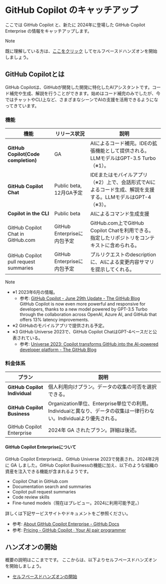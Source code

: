 # GitHub Copilot のキャッチアップ

ここでは GitHub Copilot と、新たに 2024年に登場した GitHub Copilot Enterprise の情報をキャッチアップします。  

> [!NOTE]
> 既に理解している方は、[ここをクリック](./README.md) してセルフペースドハンズオンを開始しましょう。

## GitHub Copilotとは

GitHub Copilotは、GitHubが開発した開発に特化したAIアシスタントです。コード補完や生成、解説を行うことができます。始めはコード補完のみでしたが、今ではチャットやCLI上など、さまざまなシーンでAIの支援を活用できるようになってきています。

### 機能

| 機能 | リリース状況 | 説明 |
|----|----|----|
| **GitHub Copilot(Code completion)** | GA | AIによるコード補完。IDEの拡張機能として提供される。LLMモデルはGPT-3.5 Turbo（※1）。 |
| **GitHub Copilot Chat** | Public beta, 12月GA予定 | IDEまたはモバイルアプリ（※2）上で、会話形式でAIによるコード生成、解説を支援する。LLMモデルはGPT-4（※3）。 |
| **Copilot in the CLI** | Public beta | AIによるコマンド生成支援 |
| GitHub Copilot Chat in GitHub.com | GitHub Enterpriseに内包予定 | GitHub.com上でGitHub Copilot Chatを利用できる。指定したリポジトリをコンテキストに含められる。 |
| GitHub Copilot pull request summaries | GitHub Enterpriseに内包予定 | プルリクエストのdescriptionに、AIによる変更内容サマリを提示してくれる。 |

> [!NOTE]
>
> - ※1 2023年6月の情報。
>   - 参考: [GitHub Copilot - June 29th Update - The GitHub Blog](https://github.blog/changelog/2023-06-29-copilot-june-2023-update/#code-completion-improvements)  
>   GitHub Copilot is now even more powerful and responsive for developers, thanks to a new model powered by GPT-3.5 Turbo through the collaboration across OpenAI, Azure AI, and GitHub that offers 13% latency improvements.
> - ※2 GitHubのモバイルアプリで提供される予定。
> - ※3 GitHub Universe 2023で、GitHub Copilot ChatはGPT-4ベースだと公表されている。
>   - 参考: [Universe 2023: Copilot transforms GitHub into the AI-powered developer platform - The GitHub Blog](https://github.blog/2023-11-08-universe-2023-copilot-transforms-github-into-the-ai-powered-developer-platform/)

### 料金体系

| プラン | 説明 |
|----|----|
| **GitHub Copilot Individual** | 個人利用向けプラン。データの収集の可否を選択できる。 |
| **GitHub Copilot Business** | Organization単位、Enterprise単位での利用。Individualと異なり、データの収集は一律行わない。Individualより優先される。 |
| GitHub Copilot Enterprise | 2024年 GA されたプラン。詳細は後述。 |

#### GitHub Copilot Enterpriseについて

GitHub Copilot Enterpriseは、GitHub Universe 2023で発表され、2024年2月に GA しました。GitHub Copilot Businessの機能に加え、以下のような組織の資産を注入できる機能が含まれるようです。

- Copilot Chat in GitHub.com
- Documentation search and summaries
- Copilot pull request summaries
- Code review skills
- Fine-tuned models（現在はプレビュー。2024に利用可能予定。）

詳しくは下記サービスサイトやドキュメントをご参照ください。

- 参考: [About GitHub Copilot Enterprise - GitHub Docs](https://docs.github.com/ja/copilot/github-copilot-enterprise/overview/about-github-copilot-enterprise)
- 参考: [Pricing - GitHub Copilot · Your AI pair programmer](https://github.com/features/copilot#pricing)


## ハンズオンの開始

概要の説明はここまでです。
ここからは、以下よりセルフペースドハンズオンを開始しましょう。

- [セルフペースドハンズオンの開始](./README.md)
